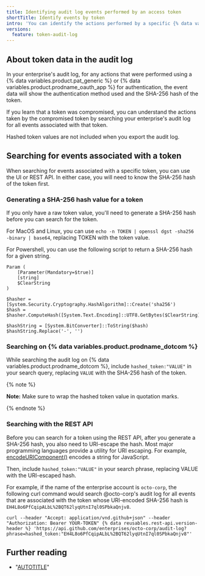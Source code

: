 ```yaml
---
title: Identifying audit log events performed by an access token
shortTitle: Identify events by token
intro: 'You can identify the actions performed by a specific {% data variables.product.pat_generic %} or OAuth token in your enterprise.'
versions:
  feature: token-audit-log
---
```


## About token data in the audit log

In your enterprise's audit log, for any actions that were performed using a {% data variables.product.pat_generic %} or {% data variables.product.prodname_oauth_app %} for authentication, the event data will show the authentication method used and the SHA-256 hash of the token.

If you learn that a token was compromised, you can understand the actions taken by the compromised token by searching your enterprise's audit log for all events associated with that token.

Hashed token values are not included when you export the audit log.

## Searching for events associated with a token

When searching for events associated with a specific token, you can use the UI or REST API. In either case, you will need to know the SHA-256 hash of the token first.

### Generating a SHA-256 hash value for a token

If you only have a raw token value, you'll need to generate a SHA-256 hash before you can search for the token.

For MacOS and Linux, you can use `echo -n TOKEN | openssl dgst -sha256 -binary | base64`, replacing TOKEN with the token value.

For Powershell, you can use the following script to return a SHA-256 hash for a given string.

```shell copy
Param (
    [Parameter(Mandatory=$true)]
    [string]
    $ClearString
)

$hasher = [System.Security.Cryptography.HashAlgorithm]::Create('sha256')
$hash = $hasher.ComputeHash([System.Text.Encoding]::UTF8.GetBytes($ClearString))

$hashString = [System.BitConverter]::ToString($hash)
$hashString.Replace('-', '')
```

### Searching on {% data variables.product.prodname_dotcom %}

While searching the audit log on {% data variables.product.prodname_dotcom %}, include `hashed_token:"VALUE"` in your search query, replacing `VALUE` with the SHA-256 hash of the token.

{% note %}

**Note:** Make sure to wrap the hashed token value in quotation marks.

{% endnote %}

### Searching with the REST API

Before you can search for a token using the REST API, after you generate a SHA-256 hash, you also need to URI-escape the hash. Most major programming languages provide a utility for URI escaping. For example, [encodeURIComponent()](https://developer.mozilla.org/en-US/docs/Web/JavaScript/Reference/Global_Objects/encodeURIComponent) encodes a string for JavaScript.

Then, include `hashed_token:"VALUE"` in your search phrase, replacing VALUE with the URI-escaped hash.

For example, if the name of the enterprise account is `octo-corp`, the following curl command would search @octo-corp's audit log for all events that are associated with the token whose URI-encoded SHA-256 hash is `EH4L8o6PfCqipALbL%2BQT62lyqUtnI7ql0SPbkaQnjv8`.

```shell
curl --header "Accept: application/vnd.github+json" --header "Authorization: Bearer YOUR-TOKEN" {% data reusables.rest-api.version-header %} 'https://api.github.com/enterprises/octo-corp/audit-log?phrase=hashed_token:"EH4L8o6PfCqipALbL%2BQT62lyqUtnI7ql0SPbkaQnjv8"'
```

## Further reading

- "[AUTOTITLE](/admin/monitoring-activity-in-your-enterprise/reviewing-audit-logs-for-your-enterprise/using-the-audit-log-api-for-your-enterprise)"
